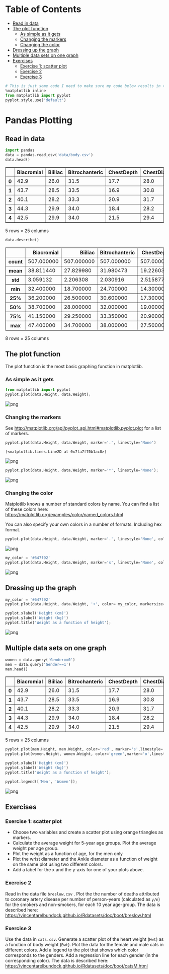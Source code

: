 <h1>Table of Contents<span class="tocSkip"></span></h1>
<div class="toc"><ul class="toc-item"><li><span><a href="#Read-in-data" data-toc-modified-id="Read-in-data-1">Read in data</a></span></li><li><span><a href="#The-plot-function" data-toc-modified-id="The-plot-function-2">The plot function</a></span><ul class="toc-item"><li><span><a href="#As-simple-as-it-gets" data-toc-modified-id="As-simple-as-it-gets-2.1">As simple as it gets</a></span></li><li><span><a href="#Changing-the-markers" data-toc-modified-id="Changing-the-markers-2.2">Changing the markers</a></span></li><li><span><a href="#Changing-the-color" data-toc-modified-id="Changing-the-color-2.3">Changing the color</a></span></li></ul></li><li><span><a href="#Dressing-up-the-graph" data-toc-modified-id="Dressing-up-the-graph-3">Dressing up the graph</a></span></li><li><span><a href="#Multiple-data-sets-on-one-graph" data-toc-modified-id="Multiple-data-sets-on-one-graph-4">Multiple data sets on one graph</a></span></li><li><span><a href="#Exercises" data-toc-modified-id="Exercises-5">Exercises</a></span><ul class="toc-item"><li><span><a href="#Exercise-1:-scatter-plot" data-toc-modified-id="Exercise-1:-scatter-plot-5.1">Exercise 1: scatter plot</a></span></li><li><span><a href="#Exercise-2" data-toc-modified-id="Exercise-2-5.2">Exercise 2</a></span></li><li><span><a href="#Exercise-3" data-toc-modified-id="Exercise-3-5.3">Exercise 3</a></span></li></ul></li></ul></div>


```python
# This is just some code I need to make sure my code below results in the default layout
%matplotlib inline
from matplotlib import pyplot
pyplot.style.use('default')
```

# Pandas Plotting

## Read in data


```python
import pandas
data = pandas.read_csv('data/body.csv')
data.head()
```




<div>
<style scoped>
    .dataframe tbody tr th:only-of-type {
        vertical-align: middle;
    }

    .dataframe tbody tr th {
        vertical-align: top;
    }

    .dataframe thead th {
        text-align: right;
    }
</style>
<table border="1" class="dataframe">
  <thead>
    <tr style="text-align: right;">
      <th></th>
      <th>Biacromial</th>
      <th>Biiliac</th>
      <th>Bitrochanteric</th>
      <th>ChestDepth</th>
      <th>ChestDia</th>
      <th>ElbowDia</th>
      <th>WristDia</th>
      <th>KneeDia</th>
      <th>AnkleDia</th>
      <th>Shoulder</th>
      <th>...</th>
      <th>Bicep</th>
      <th>Forearm</th>
      <th>Knee</th>
      <th>Calf</th>
      <th>Ankle</th>
      <th>Wrist</th>
      <th>Age</th>
      <th>Weight</th>
      <th>Height</th>
      <th>Gender</th>
    </tr>
  </thead>
  <tbody>
    <tr>
      <th>0</th>
      <td>42.9</td>
      <td>26.0</td>
      <td>31.5</td>
      <td>17.7</td>
      <td>28.0</td>
      <td>13.1</td>
      <td>10.4</td>
      <td>18.8</td>
      <td>14.1</td>
      <td>106.2</td>
      <td>...</td>
      <td>32.5</td>
      <td>26.0</td>
      <td>34.5</td>
      <td>36.5</td>
      <td>23.5</td>
      <td>16.5</td>
      <td>21</td>
      <td>65.6</td>
      <td>174.0</td>
      <td>1</td>
    </tr>
    <tr>
      <th>1</th>
      <td>43.7</td>
      <td>28.5</td>
      <td>33.5</td>
      <td>16.9</td>
      <td>30.8</td>
      <td>14.0</td>
      <td>11.8</td>
      <td>20.6</td>
      <td>15.1</td>
      <td>110.5</td>
      <td>...</td>
      <td>34.4</td>
      <td>28.0</td>
      <td>36.5</td>
      <td>37.5</td>
      <td>24.5</td>
      <td>17.0</td>
      <td>23</td>
      <td>71.8</td>
      <td>175.3</td>
      <td>1</td>
    </tr>
    <tr>
      <th>2</th>
      <td>40.1</td>
      <td>28.2</td>
      <td>33.3</td>
      <td>20.9</td>
      <td>31.7</td>
      <td>13.9</td>
      <td>10.9</td>
      <td>19.7</td>
      <td>14.1</td>
      <td>115.1</td>
      <td>...</td>
      <td>33.4</td>
      <td>28.8</td>
      <td>37.0</td>
      <td>37.3</td>
      <td>21.9</td>
      <td>16.9</td>
      <td>28</td>
      <td>80.7</td>
      <td>193.5</td>
      <td>1</td>
    </tr>
    <tr>
      <th>3</th>
      <td>44.3</td>
      <td>29.9</td>
      <td>34.0</td>
      <td>18.4</td>
      <td>28.2</td>
      <td>13.9</td>
      <td>11.2</td>
      <td>20.9</td>
      <td>15.0</td>
      <td>104.5</td>
      <td>...</td>
      <td>31.0</td>
      <td>26.2</td>
      <td>37.0</td>
      <td>34.8</td>
      <td>23.0</td>
      <td>16.6</td>
      <td>23</td>
      <td>72.6</td>
      <td>186.5</td>
      <td>1</td>
    </tr>
    <tr>
      <th>4</th>
      <td>42.5</td>
      <td>29.9</td>
      <td>34.0</td>
      <td>21.5</td>
      <td>29.4</td>
      <td>15.2</td>
      <td>11.6</td>
      <td>20.7</td>
      <td>14.9</td>
      <td>107.5</td>
      <td>...</td>
      <td>32.0</td>
      <td>28.4</td>
      <td>37.7</td>
      <td>38.6</td>
      <td>24.4</td>
      <td>18.0</td>
      <td>22</td>
      <td>78.8</td>
      <td>187.2</td>
      <td>1</td>
    </tr>
  </tbody>
</table>
<p>5 rows × 25 columns</p>
</div>




```python
data.describe()
```




<div>
<style scoped>
    .dataframe tbody tr th:only-of-type {
        vertical-align: middle;
    }

    .dataframe tbody tr th {
        vertical-align: top;
    }

    .dataframe thead th {
        text-align: right;
    }
</style>
<table border="1" class="dataframe">
  <thead>
    <tr style="text-align: right;">
      <th></th>
      <th>Biacromial</th>
      <th>Biiliac</th>
      <th>Bitrochanteric</th>
      <th>ChestDepth</th>
      <th>ChestDia</th>
      <th>ElbowDia</th>
      <th>WristDia</th>
      <th>KneeDia</th>
      <th>AnkleDia</th>
      <th>Shoulder</th>
      <th>...</th>
      <th>Bicep</th>
      <th>Forearm</th>
      <th>Knee</th>
      <th>Calf</th>
      <th>Ankle</th>
      <th>Wrist</th>
      <th>Age</th>
      <th>Weight</th>
      <th>Height</th>
      <th>Gender</th>
    </tr>
  </thead>
  <tbody>
    <tr>
      <th>count</th>
      <td>507.000000</td>
      <td>507.000000</td>
      <td>507.000000</td>
      <td>507.000000</td>
      <td>507.000000</td>
      <td>507.000000</td>
      <td>507.000000</td>
      <td>507.000000</td>
      <td>507.000000</td>
      <td>507.000000</td>
      <td>...</td>
      <td>507.000000</td>
      <td>507.000000</td>
      <td>507.000000</td>
      <td>507.000000</td>
      <td>507.000000</td>
      <td>507.000000</td>
      <td>507.000000</td>
      <td>507.000000</td>
      <td>507.000000</td>
      <td>507.000000</td>
    </tr>
    <tr>
      <th>mean</th>
      <td>38.811440</td>
      <td>27.829980</td>
      <td>31.980473</td>
      <td>19.226036</td>
      <td>27.973767</td>
      <td>13.385207</td>
      <td>10.542604</td>
      <td>18.810651</td>
      <td>13.863314</td>
      <td>108.195069</td>
      <td>...</td>
      <td>31.169625</td>
      <td>25.942998</td>
      <td>36.202959</td>
      <td>36.078304</td>
      <td>22.157396</td>
      <td>16.097436</td>
      <td>30.181460</td>
      <td>69.147535</td>
      <td>171.143787</td>
      <td>0.487179</td>
    </tr>
    <tr>
      <th>std</th>
      <td>3.059132</td>
      <td>2.206308</td>
      <td>2.030916</td>
      <td>2.515877</td>
      <td>2.741650</td>
      <td>1.352906</td>
      <td>0.944361</td>
      <td>1.347595</td>
      <td>1.247351</td>
      <td>10.374834</td>
      <td>...</td>
      <td>4.246941</td>
      <td>2.830579</td>
      <td>2.617570</td>
      <td>2.847661</td>
      <td>1.862337</td>
      <td>1.380931</td>
      <td>9.608472</td>
      <td>13.345762</td>
      <td>9.407205</td>
      <td>0.500329</td>
    </tr>
    <tr>
      <th>min</th>
      <td>32.400000</td>
      <td>18.700000</td>
      <td>24.700000</td>
      <td>14.300000</td>
      <td>22.200000</td>
      <td>9.900000</td>
      <td>8.100000</td>
      <td>15.700000</td>
      <td>9.900000</td>
      <td>85.900000</td>
      <td>...</td>
      <td>22.400000</td>
      <td>19.600000</td>
      <td>29.000000</td>
      <td>28.400000</td>
      <td>16.400000</td>
      <td>13.000000</td>
      <td>18.000000</td>
      <td>42.000000</td>
      <td>147.200000</td>
      <td>0.000000</td>
    </tr>
    <tr>
      <th>25%</th>
      <td>36.200000</td>
      <td>26.500000</td>
      <td>30.600000</td>
      <td>17.300000</td>
      <td>25.650000</td>
      <td>12.400000</td>
      <td>9.800000</td>
      <td>17.900000</td>
      <td>13.000000</td>
      <td>99.450000</td>
      <td>...</td>
      <td>27.600000</td>
      <td>23.600000</td>
      <td>34.400000</td>
      <td>34.100000</td>
      <td>21.000000</td>
      <td>15.000000</td>
      <td>23.000000</td>
      <td>58.400000</td>
      <td>163.800000</td>
      <td>0.000000</td>
    </tr>
    <tr>
      <th>50%</th>
      <td>38.700000</td>
      <td>28.000000</td>
      <td>32.000000</td>
      <td>19.000000</td>
      <td>27.800000</td>
      <td>13.300000</td>
      <td>10.500000</td>
      <td>18.700000</td>
      <td>13.800000</td>
      <td>108.200000</td>
      <td>...</td>
      <td>31.000000</td>
      <td>25.800000</td>
      <td>36.000000</td>
      <td>36.000000</td>
      <td>22.000000</td>
      <td>16.100000</td>
      <td>27.000000</td>
      <td>68.200000</td>
      <td>170.300000</td>
      <td>0.000000</td>
    </tr>
    <tr>
      <th>75%</th>
      <td>41.150000</td>
      <td>29.250000</td>
      <td>33.350000</td>
      <td>20.900000</td>
      <td>29.950000</td>
      <td>14.400000</td>
      <td>11.200000</td>
      <td>19.600000</td>
      <td>14.800000</td>
      <td>116.550000</td>
      <td>...</td>
      <td>34.450000</td>
      <td>28.400000</td>
      <td>37.950000</td>
      <td>38.000000</td>
      <td>23.300000</td>
      <td>17.100000</td>
      <td>36.000000</td>
      <td>78.850000</td>
      <td>177.800000</td>
      <td>1.000000</td>
    </tr>
    <tr>
      <th>max</th>
      <td>47.400000</td>
      <td>34.700000</td>
      <td>38.000000</td>
      <td>27.500000</td>
      <td>35.600000</td>
      <td>16.700000</td>
      <td>13.300000</td>
      <td>24.300000</td>
      <td>17.200000</td>
      <td>134.800000</td>
      <td>...</td>
      <td>42.400000</td>
      <td>32.500000</td>
      <td>49.000000</td>
      <td>47.700000</td>
      <td>29.300000</td>
      <td>19.600000</td>
      <td>67.000000</td>
      <td>116.400000</td>
      <td>198.100000</td>
      <td>1.000000</td>
    </tr>
  </tbody>
</table>
<p>8 rows × 25 columns</p>
</div>



## The plot function

The plot function is the most basic graphing function in matplotlib.

### As simple as it gets


```python
from matplotlib import pyplot
pyplot.plot(data.Height, data.Weight);
```


    
![png](Pandas%20Plot_files/Pandas%20Plot_7_0.png)
    


### Changing the markers

See http://matplotlib.org/api/pyplot_api.html#matplotlib.pyplot.plot for a list of markers.


```python
pyplot.plot(data.Height, data.Weight, marker='.', linestyle='None')
```




    [<matplotlib.lines.Line2D at 0x7fa7f70b1ac8>]




    
![png](Pandas%20Plot_files/Pandas%20Plot_9_1.png)
    



```python
pyplot.plot(data.Height, data.Weight, marker='*', linestyle='None');
```


    
![png](Pandas%20Plot_files/Pandas%20Plot_10_0.png)
    


### Changing the color

Matplotlib knows a number of standard colors by name. You can find a list of these colors here: https://matplotlib.org/examples/color/named_colors.html

You can also specify your own colors in a number of formats. Including hex format. 


```python
pyplot.plot(data.Height, data.Weight, marker='.', linestyle='None', color='salmon');
```


    
![png](Pandas%20Plot_files/Pandas%20Plot_12_0.png)
    



```python
my_color = '#647f92'
pyplot.plot(data.Height, data.Weight, marker='s', linestyle='None', color= my_color);
```


    
![png](Pandas%20Plot_files/Pandas%20Plot_13_0.png)
    


## Dressing up the graph


```python
my_color = '#647f92'
pyplot.plot(data.Height, data.Weight, '+', color= my_color, markersize=5)

pyplot.xlabel('Height (cm)')
pyplot.ylabel('Weight (kg)')
pyplot.title('Weight as a function of height');
```


    
![png](Pandas%20Plot_files/Pandas%20Plot_15_0.png)
    


## Multiple data sets on one graph


```python
women = data.query('Gender==0') 
men = data.query('Gender==1')
men.head()
```




<div>
<style scoped>
    .dataframe tbody tr th:only-of-type {
        vertical-align: middle;
    }

    .dataframe tbody tr th {
        vertical-align: top;
    }

    .dataframe thead th {
        text-align: right;
    }
</style>
<table border="1" class="dataframe">
  <thead>
    <tr style="text-align: right;">
      <th></th>
      <th>Biacromial</th>
      <th>Biiliac</th>
      <th>Bitrochanteric</th>
      <th>ChestDepth</th>
      <th>ChestDia</th>
      <th>ElbowDia</th>
      <th>WristDia</th>
      <th>KneeDia</th>
      <th>AnkleDia</th>
      <th>Shoulder</th>
      <th>...</th>
      <th>Bicep</th>
      <th>Forearm</th>
      <th>Knee</th>
      <th>Calf</th>
      <th>Ankle</th>
      <th>Wrist</th>
      <th>Age</th>
      <th>Weight</th>
      <th>Height</th>
      <th>Gender</th>
    </tr>
  </thead>
  <tbody>
    <tr>
      <th>0</th>
      <td>42.9</td>
      <td>26.0</td>
      <td>31.5</td>
      <td>17.7</td>
      <td>28.0</td>
      <td>13.1</td>
      <td>10.4</td>
      <td>18.8</td>
      <td>14.1</td>
      <td>106.2</td>
      <td>...</td>
      <td>32.5</td>
      <td>26.0</td>
      <td>34.5</td>
      <td>36.5</td>
      <td>23.5</td>
      <td>16.5</td>
      <td>21</td>
      <td>65.6</td>
      <td>174.0</td>
      <td>1</td>
    </tr>
    <tr>
      <th>1</th>
      <td>43.7</td>
      <td>28.5</td>
      <td>33.5</td>
      <td>16.9</td>
      <td>30.8</td>
      <td>14.0</td>
      <td>11.8</td>
      <td>20.6</td>
      <td>15.1</td>
      <td>110.5</td>
      <td>...</td>
      <td>34.4</td>
      <td>28.0</td>
      <td>36.5</td>
      <td>37.5</td>
      <td>24.5</td>
      <td>17.0</td>
      <td>23</td>
      <td>71.8</td>
      <td>175.3</td>
      <td>1</td>
    </tr>
    <tr>
      <th>2</th>
      <td>40.1</td>
      <td>28.2</td>
      <td>33.3</td>
      <td>20.9</td>
      <td>31.7</td>
      <td>13.9</td>
      <td>10.9</td>
      <td>19.7</td>
      <td>14.1</td>
      <td>115.1</td>
      <td>...</td>
      <td>33.4</td>
      <td>28.8</td>
      <td>37.0</td>
      <td>37.3</td>
      <td>21.9</td>
      <td>16.9</td>
      <td>28</td>
      <td>80.7</td>
      <td>193.5</td>
      <td>1</td>
    </tr>
    <tr>
      <th>3</th>
      <td>44.3</td>
      <td>29.9</td>
      <td>34.0</td>
      <td>18.4</td>
      <td>28.2</td>
      <td>13.9</td>
      <td>11.2</td>
      <td>20.9</td>
      <td>15.0</td>
      <td>104.5</td>
      <td>...</td>
      <td>31.0</td>
      <td>26.2</td>
      <td>37.0</td>
      <td>34.8</td>
      <td>23.0</td>
      <td>16.6</td>
      <td>23</td>
      <td>72.6</td>
      <td>186.5</td>
      <td>1</td>
    </tr>
    <tr>
      <th>4</th>
      <td>42.5</td>
      <td>29.9</td>
      <td>34.0</td>
      <td>21.5</td>
      <td>29.4</td>
      <td>15.2</td>
      <td>11.6</td>
      <td>20.7</td>
      <td>14.9</td>
      <td>107.5</td>
      <td>...</td>
      <td>32.0</td>
      <td>28.4</td>
      <td>37.7</td>
      <td>38.6</td>
      <td>24.4</td>
      <td>18.0</td>
      <td>22</td>
      <td>78.8</td>
      <td>187.2</td>
      <td>1</td>
    </tr>
  </tbody>
</table>
<p>5 rows × 25 columns</p>
</div>




```python
pyplot.plot(men.Height, men.Weight, color='red', marker='s',linestyle='None', alpha=0.5)
pyplot.plot(women.Height, women.Weight, color='green',marker='o',linestyle='None', alpha=0.5)

pyplot.xlabel('Height (cm)')
pyplot.ylabel('Weight (kg)')
pyplot.title('Weight as a function of height');

pyplot.legend(['Men', 'Women']);
```


    
![png](Pandas%20Plot_files/Pandas%20Plot_18_0.png)
    


## Exercises

### Exercise 1: scatter plot

+ Choose two variables and create a scatter plot using orange triangles as markers. 
+ Calculate the average weight for 5-year age groups. Plot the average weight per age group.
+ Plot the weight as a function of age, for the men only
+ Plot the wrist diameter and the Ankle diameter as a function of weight on the same plot using two different colors.
+ Add a label for the x and the y-axis for one of your plots above.

### Exercise 2 

Read in the data file `breslow.csv` . Plot the the number of deaths attributed to coronary artery disease per number of person-years (calculated as `y/n`) for the smokers and non-smokers, for each 10 year age-group. The data is described here: https://vincentarelbundock.github.io/Rdatasets/doc/boot/breslow.html

### Exercise 3

Use the data in `cats.csv`. Generate a scatter plot of the heart weight (`Hwt`) as a function of body weight (`Bwt`). Plot the data for the female and male cats in different colors. Add a legend to the plot that shows which color corresponds to the genders. Add a regression line for each gender (in the corresponding color). The data is described here: https://vincentarelbundock.github.io/Rdatasets/doc/boot/catsM.html



```python

```
